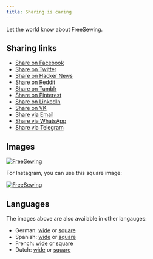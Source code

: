 ```yaml
---
title: Sharing is caring
---
```


Let the world know about FreeSewing.

## Sharing links

- [Share on Facebook](https://facebook.com/sharer/sharer.php?u=https%3A%2F%2Ffreesewing.org%2F)
- [Share on Twitter](https://twitter.com/intent/tweet/?text=FreeSewing%20is%20an%20open%20source%20platform%20for%20made-to-measure%20sewing%20patterns&url=https%3A%2F%2Ffreesewing.org%2F)
- [Share on Hacker News](https://news.ycombinator.com/submitlink?u=https%3A%2F%2Ffreesewing.org%2F&t=FreeSewing%20is%20an%20open%20source%20platform%20for%20made-to-measure%20sewing%20patterns)
- [Share on Reddit](https://reddit.com/submit/?url=https%3A%2F%2Ffreesewing.org%2F&resubmit=true&title=FreeSewing%20is%20an%20open%20source%20platform%20for%20made-to-measure%20sewing%20patterns)
- [Share on Tumblr](https://www.tumblr.com/widgets/share/tool?posttype=link&title=FreeSewing%20is%20an%20open%20source%20platform%20for%20made-to-measure%20sewing%20patterns&caption=FreeSewing%20is%20an%20open%20source%20platform%20for%20made-to-measure%20sewing%20patterns&content=https%3A%2F%2Ffreesewing.org%2F&canonicalUrl=https%3A%2F%2Ffreesewing.org%2F&shareSource=tumblr_share_button)
- [Share on Pinterest](https://pinterest.com/pin/create/button/?url=https%3A%2F%2Ffreesewing.org%2F&media=https%3A%2F%2Ffreesewing.org%2F&description=FreeSewing%20is%20an%20open%20source%20platform%20for%20made-to-measure%20sewing%20patterns)
- [Share on LinkedIn](https://www.linkedin.com/shareArticle?mini=true&url=https%3A%2F%2Ffreesewing.org%2F&title=FreeSewing%20is%20an%20open%20source%20platform%20for%20made-to-measure%20sewing%20patterns&summary=FreeSewing%20is%20an%20open%20source%20platform%20for%20made-to-measure%20sewing%20patterns&source=https%3A%2F%2Ffreesewing.org%2F)
- [Share on VK](http://vk.com/share.php?title=FreeSewing%20is%20an%20open%20source%20platform%20for%20made-to-measure%20sewing%20patterns&url=https%3A%2F%2Ffreesewing.org%2F)
- [Share via Email](mailto:?subject=FreeSewing%20is%20an%20open%20source%20platform%20for%20made-to-measure%20sewing%20patterns&body=https%3A%2F%2Ffreesewing.org%2F)
- [Share via WhatsApp](whatsapp://send?text=FreeSewing%20is%20an%20open%20source%20platform%20for%20made-to-measure%20sewing%20patterns%20https%3A%2F%2Ffreesewing.org%2F)
- [Share via Telegram](https://telegram.me/share/url?text=FreeSewing%20is%20an%20open%20source%20platform%20for%20made-to-measure%20sewing%20patterns&url=https%3A%2F%2Ffreesewing.org%2F)

## Images

[![FreeSewing](/share/en.wide.jpg)](/share/en.wide.jpg)

For Instagram, you can use this square image:

[![FreeSewing](/share/en.square.jpg)](/share/en.square.jpg)

## Languages

The images above are also available in other langauges:

- German: [wide](/share/de.wide.jpg) or [square](/share/de.square.jpg)
- Spanish: [wide](/share/es.wide.jpg) or [square](/share/es.square.jpg)
- French: [wide](/share/fr.wide.jpg) or [square](/share/fr.square.jpg)
- Dutch: [wide](/share/nl.wide.jpg) or [square](/share/nl.square.jpg)